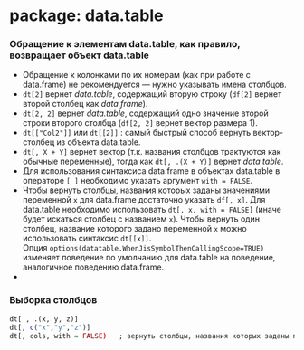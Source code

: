 # package: data.table

### Обращение к элементам data.table, как правило, возвращает объект data.table
* Обращение к колонками по их номерам (как при работе с data.frame) не рекомендуется — нужно указывать имена столбцов.
* `dt[2]` вернет *data.table*, содержащий вторую строку (`df[2]` вернет второй столбец как *data.frame*).
* `dt[2, 2]` вернет *data.table*, содержащий одно значение второй строки второго столбца (`df[2, 2]` вернет вектор размера 1).
* `dt[["Col2"]]` или `dt[[2]]` : самый быстрый способ вернуть вектор-столбец из объекта data.table.
* `dt[, X + Y]` вернет вектор (т.к. названия столбцов трактуются как обычные переменные), тогда как `dt[, .(X + Y)]` вернет *data.table*.
* Для использования синтаксиса data.frame в объектах data.table в операторе `[ ]` необходимо указать аргумент `with = FALSE`.
* Чтобы вернуть столбцы, названия которых заданы значениями переменной `x` для data.frame достаточно указать `df[, x]`. Для data.table необходимо использовать `dt[, x, with = FALSE]` (иначе будет искаться столбец с названием `x`). Чтобы вернуть один столбец, название которого задано переменной `x` можно использовать синтаксис `dt[[x]]`.\
Опция `options(datatable.WhenJisSymbolThenCallingScope=TRUE)` изменяет поведение по умолчанию для data.table на поведение, аналогичное поведению data.frame.
* 

### Выборка столбцов
```r
dt[ , .(x, y, z)]
dt[, c("x","y","z")]
dt[, cols, with = FALSE)   ; вернуть столбцы, названия которых заданы переменной cols
```
